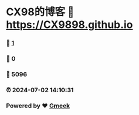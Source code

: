 # CX98的博客 :link: https://CX9898.github.io 
### :page_facing_up: [1](https://CX9898.github.io/tag.html) 
### :speech_balloon: 0 
### :hibiscus: 5096 
### :alarm_clock: 2024-07-02 14:10:31 
### Powered by :heart: [Gmeek](https://github.com/Meekdai/Gmeek)
